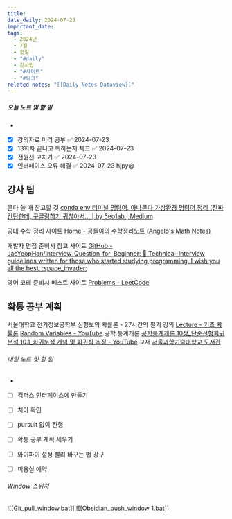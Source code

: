 ```yaml
---
title: 
date_daily: 2024-07-23
important_date: 
tags:
  - 2024년
  - 7월
  - 할일
  - "#daily"
  - 강사팁
  - "#사이트"
  - "#링크"
related notes: "[[Daily Notes Dataview]]"
---
```

##### 오늘 노트 및 할 일 
- 
- [x] 강의자료 미리 공부 ✅ 2024-07-23
- [x] 13회차 끝나고 뭐하는지 체크 ✅ 2024-07-23
- [x] 전원선 고치기 ✅ 2024-07-23
- [x] 인터페이스 오류 해결 ✅ 2024-07-23
hjpy@

## 강사 팁
콘다 쓸 때 참고할 것
[conda env 터미널 명령어. 아나콘다 가상환경 명령어 정리 (진짜 간단한데, 구글링하기 귀찮아서… | by 5eo1ab | Medium](https://medium.com/@5eo1ab/conda-env-%ED%84%B0%EB%AF%B8%EB%84%90-%EB%AA%85%EB%A0%B9%EC%96%B4-adc8366f8a9d)

공대 수학 정리 사이트
[Home - 공돌이의 수학정리노트 (Angelo's Math Notes)](https://angeloyeo.github.io/)

개발자 면접 준비시 참고 사이트
[GitHub - JaeYeopHan/Interview\_Question\_for\_Beginner: :boy: Technical-Interview guidelines written for those who started studying programming. I wish you all the best. :space\_invader:](https://github.com/JaeYeopHan/Interview_Question_for_Beginner)

영어 코테 준비시 베스트 사이트
[Problems - LeetCode](https://leetcode.com/problemset/)

## 확통 공부 계획
서울대학교 전기정보공학부 심형보의 확률론 - 27시간의 필기 강의
	[Lecture - 기초 확률론](https://lecture.cdsl.kr/%EA%B8%B0%EC%B4%88-%ED%99%95%EB%A5%A0%EB%A1%A0)
	[Random Variables - YouTube](https://www.youtube.com/playlist?list=PL48-12jNeoLp-yn6k8bRTVdyYyJkALSvu)
공학 통계개론
	[공학통계개론 10장\_단순선형회귀분석 10.1\_회귀분석 개념 및 회귀식 추정 - YouTube](https://www.youtube.com/watch?v=nC_M1unk8ws&list=PLTPclSY1Nxv5hKOdUQ1_fnpOId6YyAkea&index=37)
교재
	[서울과학기술대학교 도서관](https://library.seoultech.ac.kr/#/search/detail/882994)
###### 내일 노트 및 할 일
- 
- [ ] 컴퍼스 인터페이스에 만들기
- [ ] 치아 확인
- [ ] pursuit 없이 진행
- [ ] 확통 공부 계획 세우기
- [ ] 와이파이 설정 빨리 바꾸는 법 강구
- [ ] 미용실 예약


######  Window 스위치
![[Git_pull_window.bat]]
![[Obsidian_push_window 1.bat]]

